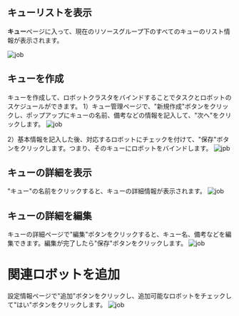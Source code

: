 ## キューリストを表示
**キュー**ページに入って、現在のリソースグループ下のすべてのキューのリスト情報が表示されます。

![job](https://docimages.blob.core.chinacloudapi.cn/images/Console/queue/V3queue4.png)

## キューを作成
キューを作成して、ロボットクラスタをバインドすることでタスクとロボットのスケジュールができます。
1）キュー管理ページで、"新規作成"ボタンをクリックし、ポップアップにキューの名前、備考などの情報を記入して、"次へ"をクリックします。
![job](https://docimages.blob.core.chinacloudapi.cn/images/Console/queue/%E6%96%B0%E5%BB%BA%E8%B0%83%E5%BA%A6%E9%98%9F%E5%88%97-1.png)


2）基本情報を記入した後、対応するロボットにチェックを付けて、"保存"ボタンをクリックします。つまり、そのキューにロボットをバインドします。
![jpb](https://docimages.blob.core.chinacloudapi.cn/images/Console/queue/%E6%96%B0%E5%BB%BA%E8%B0%83%E5%BA%A6%E9%98%9F%E5%88%97-2.png)

## キューの詳細を表示
"キュー"の名前をクリックすると、キューの詳細情報が表示されます。
![job](https://docimages.blob.core.chinacloudapi.cn/images/Console/queue/V3queue5.png)

## キューの詳細を編集

キューの詳細ページで"編集"ボタンをクリックすると、キュー名、備考などを編集できます。編集が完了したら"保存"ボタンをクリックします。
![job](https://docimages.blob.core.chinacloudapi.cn/images/Console/queue/%E7%BC%96%E8%BE%91%E8%B0%83%E5%BA%A6%E9%98%9F%E5%88%97.png)


# 関連ロボットを追加
設定情報ページで"追加"ボタンをクリックし、追加可能なロボットをチェックして"はい"ボタンをクリックします。
![job](https://docimages.blob.core.chinacloudapi.cn/images/Console/queue/V3queue6.png)
